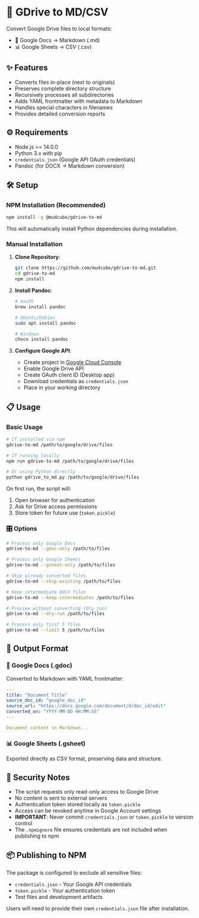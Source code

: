 # 🔄 GDrive to MD/CSV

Convert Google Drive files to local formats:
- 📝 Google Docs → Markdown (.md)
- 📊 Google Sheets → CSV (.csv)

## ✨ Features

- Converts files in-place (next to originals)
- Preserves complete directory structure
- Recursively processes all subdirectories
- Adds YAML frontmatter with metadata to Markdown
- Handles special characters in filenames
- Provides detailed conversion reports

## ⚙️ Requirements

- Node.js >= 14.0.0
- Python 3.x with pip
- `credentials.json` (Google API OAuth credentials)
- Pandoc (for DOCX → Markdown conversion)

## 🛠️ Setup

### NPM Installation (Recommended)

```bash
npm install -g @mudcube/gdrive-to-md
```

This will automatically install Python dependencies during installation.

### Manual Installation

1. **Clone Repository**:
   ```bash
   git clone https://github.com/mudcube/gdrive-to-md.git
   cd gdrive-to-md
   npm install
   ```

2. **Install Pandoc**:
   ```bash
   # macOS
   brew install pandoc
   
   # Ubuntu/Debian
   sudo apt install pandoc
   
   # Windows
   choco install pandoc
   ```

3. **Configure Google API**:
   - Create project in [Google Cloud Console](https://console.cloud.google.com/)
   - Enable Google Drive API
   - Create OAuth client ID (Desktop app)
   - Download credentials as `credentials.json`
   - Place in your working directory

## 📋 Usage

### Basic Usage

```bash
# If installed via npm
gdrive-to-md /path/to/google/drive/files

# If running locally
npm run gdrive-to-md /path/to/google/drive/files

# Or using Python directly
python gdrive_to_md.py /path/to/google/drive/files
```

On first run, the script will:
1. Open browser for authentication
2. Ask for Drive access permissions
3. Store token for future use (`token.pickle`)

### 🎛️ Options

```bash
# Process only Google Docs
gdrive-to-md --gdoc-only /path/to/files

# Process only Google Sheets  
gdrive-to-md --gsheet-only /path/to/files

# Skip already converted files
gdrive-to-md --skip-existing /path/to/files

# Keep intermediate DOCX files
gdrive-to-md --keep-intermediates /path/to/files

# Preview without converting (dry run)
gdrive-to-md --dry-run /path/to/files

# Process only first 5 files
gdrive-to-md --limit 5 /path/to/files
```

## 📂 Output Format

### 📝 Google Docs (.gdoc)

Converted to Markdown with YAML frontmatter:

```yaml
---
title: "Document Title"
source_doc_id: "google_doc_id"
source_url: "https://docs.google.com/document/d/doc_id/edit"
converted_on: "YYYY-MM-DD HH:MM:SS"
---

Document content in Markdown...
```

### 📊 Google Sheets (.gsheet)

Exported directly as CSV format, preserving data and structure.

## 🔐 Security Notes

- The script requests only read-only access to Google Drive
- No content is sent to external servers
- Authentication token stored locally as `token.pickle`
- Access can be revoked anytime in Google Account settings
- **IMPORTANT**: Never commit `credentials.json` or `token.pickle` to version control
- The `.npmignore` file ensures credentials are not included when publishing to npm

## 📦 Publishing to NPM

The package is configured to exclude all sensitive files:
- `credentials.json` - Your Google API credentials
- `token.pickle` - Your authentication token
- Test files and development artifacts

Users will need to provide their own `credentials.json` file after installation.